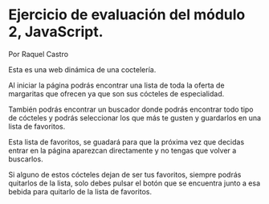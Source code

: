 # Ejercicio de evaluación del módulo 2, JavaScript.
Por Raquel Castro

Esta es una web dinámica de una coctelería.

Al iniciar la página podrás encontrar una lista de toda la oferta de margaritas que ofrecen ya que son sus cócteles de especialidad.

También podrás encontrar un buscador donde podrás encontrar todo tipo de cócteles y podrás seleccionar los que más te gusten y guardarlos en una lista de favoritos.

Esta lista de favoritos, se guadará para que la próxima vez que decidas entrar en la página aparezcan directamente y no tengas que volver a buscarlos. 

Si alguno de estos cócteles dejan de ser tus favoritos, siempre podrás quitarlos de la lista, solo debes pulsar el botón que se encuentra junto a esa bebida para quitarlo de la lista de favoritos. 
